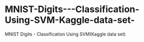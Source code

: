 # MNIST-Digits---Classification-Using-SVM-Kaggle-data-set-
MNIST Digits - Classification Using SVM(Kaggle data set)
